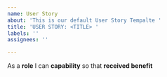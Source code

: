 ```yaml
---
name: User Story
about: 'This is our default User Story Tempalte '
title: 'USER STORY: <TITLE> '
labels: ''
assignees: ''

---
```


As a **role** I can **capability** so that **received benefit**
